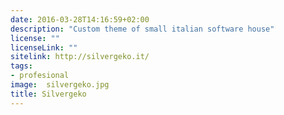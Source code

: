 ```yaml
---
date: 2016-03-28T14:16:59+02:00
description: "Custom theme of small italian software house"
license: ""
licenseLink: ""
sitelink: http://silvergeko.it/
tags:
- profesional
image:  silvergeko.jpg
title: Silvergeko
---
```



